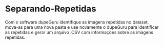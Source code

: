 # Separando-Repetidas
Com o software dupeGuru identifique as imagens repetidas no dataset, mova-as para uma nova pasta e use novamente o dupeGuru para identificar as repetidas e gerar um arquivo .CSV com informações sobre as imagens repetidas.
